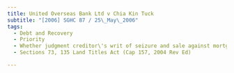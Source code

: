 ```yaml
---
title: United Overseas Bank Ltd v Chia Kin Tuck 
subtitle: "[2006] SGHC 87 / 25\_May\_2006"
tags:
  - Debt and Recovery
  - Priority
  - Whether judgment creditor\'s writ of seizure and sale against mortgaged property creating security interest having priority over mortgagee\'s power of sale of mortgaged property where such power of sale arising after judgment creditor\'s writ of seizure and sale against mortgaged property registered
  - Sections 73, 135 Land Titles Act (Cap 157, 2004 Rev Ed)

---
```


